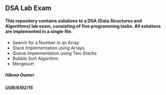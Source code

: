 ## DSA Lab Exam
#### This repository contains solutions to a DSA (Data Structures and Algorithms) lab exam, consisting of five programming tasks. All solutions are implemented in a single file. 
-  Search for a Number in an Array
-  Stack Implementation using Arrays
-  Queue Implementation using Two Stacks
-  Bubble Sort Algorithm
-  Mergesort

##### Hikma Oumer 
##### UGR/6192/15 


